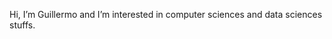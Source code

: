 Hi, I’m Guillermo and I’m interested in computer sciences and data sciences stuffs.

<!--
- 🌱 I’m currently learning javascript
- 💞️ I’m looking to collaborate on microsoft
- 📫 How to reach me email
-->

<!---
gandres-dev/gandres-dev is a ✨ special ✨ repository because its `README.md` (this file) appears on your GitHub profile.
You can click the Preview link to take a look at your changes.
--->

